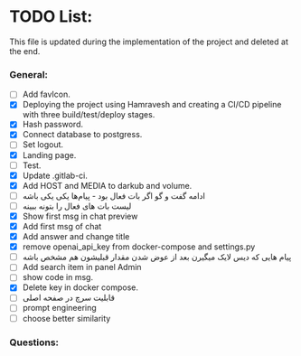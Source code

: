 # TODO List:
This file is updated during the implementation of the project and deleted at the end.

### General:
- [ ] Add favIcon.
- [x] Deploying the project using Hamravesh and creating a CI/CD pipeline with three build/test/deploy stages.
- [x] Hash password.
- [x] Connect database to postgress.
- [ ] Set logout.
- [x] Landing page.
- [ ] Test.
- [x] Update .gitlab-ci.
- [x] Add HOST and MEDIA to darkub and volume.
- [ ] ادامه گفت و گو اگر بات فعال بود - پیام‌ها یکی یکی باشه
- [ ] لیست بات های فعال را بتونه ببینه
- [x] Show first msg in chat preview
- [x] Add first msg of chat
- [x] Add answer and change title
- [x] remove openai_api_key from docker-compose and settings.py
- [ ] پیام هایی که دیس لایک میگیرن بعد از عوض شدن مقدار قبلیشون هم مشخص باشه
- [ ] Add search item in panel Admin
- [ ] show code in msg.
- [x] Delete key in docker compose.
- [ ] قابلیت سرچ در صفحه اصلی
- [ ] prompt engineering
- [ ] choose better similarity

### Questions:


